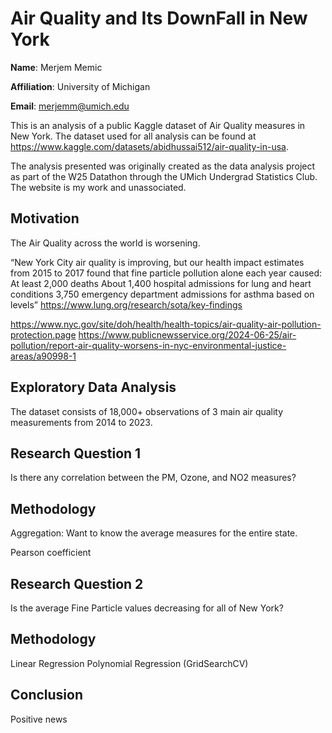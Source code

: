 # Air Quality and Its DownFall in New York

**Name**: Merjem Memic

**Affiliation**: University of Michigan

**Email**: merjemm@umich.edu

This is an analysis of a public Kaggle dataset of Air Quality measures in New York.
The dataset used for all analysis can be found at <https://www.kaggle.com/datasets/abidhussai512/air-quality-in-usa>. 

The analysis presented was originally created as the data analysis project as part of the W25 Datathon through the UMich Undergrad Statistics Club. The website is my work and unassociated. 

## Motivation

The Air Quality across the world is worsening. 

“New York City air quality is improving, but our health impact estimates from 2015 to 2017 found that fine particle pollution alone each year caused:
At least 2,000 deaths
About 1,400 hospital admissions for lung and heart conditions
3,750 emergency department admissions for asthma based on levels”
<https://www.lung.org/research/sota/key-findings>

https://www.nyc.gov/site/doh/health/health-topics/air-quality-air-pollution-protection.page
https://www.publicnewsservice.org/2024-06-25/air-pollution/report-air-quality-worsens-in-nyc-environmental-justice-areas/a90998-1

## Exploratory Data Analysis

The dataset consists of 18,000+ observations of 3 main air quality measurements from 2014 to 2023. 


## Research Question 1

Is there any correlation between the PM, Ozone, and NO2 measures?

## Methodology

Aggregation: Want to know the average measures for the entire state. 

Pearson coefficient

## Research Question 2

Is the average Fine Particle values decreasing for all of New York?

## Methodology

Linear Regression
Polynomial Regression (GridSearchCV)

## Conclusion

Positive news 
